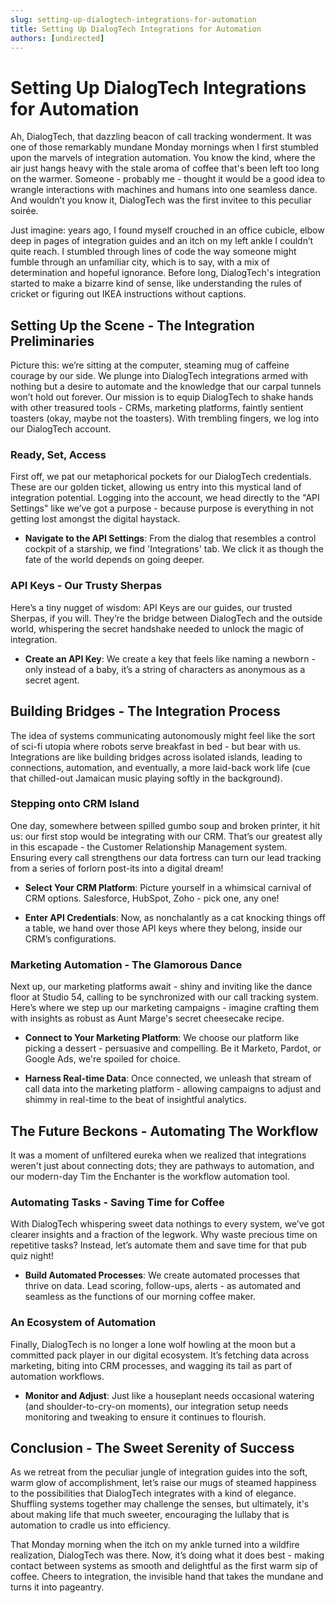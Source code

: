 ```yaml
---
slug: setting-up-dialogtech-integrations-for-automation
title: Setting Up DialogTech Integrations for Automation
authors: [undirected]
---
```



# Setting Up DialogTech Integrations for Automation

Ah, DialogTech, that dazzling beacon of call tracking wonderment. It was one of those remarkably mundane Monday mornings when I first stumbled upon the marvels of integration automation. You know the kind, where the air just hangs heavy with the stale aroma of coffee that's been left too long on the warmer. Someone - probably me - thought it would be a good idea to wrangle interactions with machines and humans into one seamless dance. And wouldn’t you know it, DialogTech was the first invitee to this peculiar soirée.

Just imagine: years ago, I found myself crouched in an office cubicle, elbow deep in pages of integration guides and an itch on my left ankle I couldn’t quite reach. I stumbled through lines of code the way someone might fumble through an unfamiliar city, which is to say, with a mix of determination and hopeful ignorance. Before long, DialogTech's integration started to make a bizarre kind of sense, like understanding the rules of cricket or figuring out IKEA instructions without captions.

## Setting Up the Scene - The Integration Preliminaries

Picture this: we’re sitting at the computer, steaming mug of caffeine courage by our side. We plunge into DialogTech integrations armed with nothing but a desire to automate and the knowledge that our carpal tunnels won’t hold out forever. Our mission is to equip DialogTech to shake hands with other treasured tools - CRMs, marketing platforms, faintly sentient toasters (okay, maybe not the toasters). With trembling fingers, we log into our DialogTech account.

### Ready, Set, Access

First off, we pat our metaphorical pockets for our DialogTech credentials. These are our golden ticket, allowing us entry into this mystical land of integration potential. Logging into the account, we head directly to the "API Settings" like we’ve got a purpose - because purpose is everything in not getting lost amongst the digital haystack.

- **Navigate to the API Settings**: From the dialog that resembles a control cockpit of a starship, we find 'Integrations' tab. We click it as though the fate of the world depends on going deeper.

### API Keys - Our Trusty Sherpas

Here’s a tiny nugget of wisdom: API Keys are our guides, our trusted Sherpas, if you will. They’re the bridge between DialogTech and the outside world, whispering the secret handshake needed to unlock the magic of integration.

- **Create an API Key**: We create a key that feels like naming a newborn - only instead of a baby, it’s a string of characters as anonymous as a secret agent.

## Building Bridges - The Integration Process

The idea of systems communicating autonomously might feel like the sort of sci-fi utopia where robots serve breakfast in bed - but bear with us. Integrations are like building bridges across isolated islands, leading to connections, automation, and eventually, a more laid-back work life (cue that chilled-out Jamaican music playing softly in the background).

### Stepping onto CRM Island

One day, somewhere between spilled gumbo soup and broken printer, it hit us: our first stop would be integrating with our CRM. That’s our greatest ally in this escapade - the Customer Relationship Management system. Ensuring every call strengthens our data fortress can turn our lead tracking from a series of forlorn post-its into a digital dream!

- **Select Your CRM Platform**: Picture yourself in a whimsical carnival of CRM options. Salesforce, HubSpot, Zoho - pick one, any one!

- **Enter API Credentials**: Now, as nonchalantly as a cat knocking things off a table, we hand over those API keys where they belong, inside our CRM’s configurations.

### Marketing Automation - The Glamorous Dance

Next up, our marketing platforms await - shiny and inviting like the dance floor at Studio 54, calling to be synchronized with our call tracking system. Here’s where we step up our marketing campaigns - imagine crafting them with insights as robust as Aunt Marge's secret cheesecake recipe.

- **Connect to Your Marketing Platform**: We choose our platform like picking a dessert - persuasive and compelling. Be it Marketo, Pardot, or Google Ads, we're spoiled for choice.

- **Harness Real-time Data**: Once connected, we unleash that stream of call data into the marketing platform - allowing campaigns to adjust and shimmy in real-time to the beat of insightful analytics.

## The Future Beckons - Automating The Workflow

It was a moment of unfiltered eureka when we realized that integrations weren't just about connecting dots; they are pathways to automation, and our modern-day Tim the Enchanter is the workflow automation tool.

### Automating Tasks - Saving Time for Coffee

With DialogTech whispering sweet data nothings to every system, we’ve got clearer insights and a fraction of the legwork. Why waste precious time on repetitive tasks? Instead, let’s automate them and save time for that pub quiz night!

- **Build Automated Processes**: We create automated processes that thrive on data. Lead scoring, follow-ups, alerts - as automated and seamless as the functions of our morning coffee maker.

### An Ecosystem of Automation

Finally, DialogTech is no longer a lone wolf howling at the moon but a committed pack player in our digital ecosystem. It’s fetching data across marketing, biting into CRM processes, and wagging its tail as part of automation workflows.

- **Monitor and Adjust**: Just like a houseplant needs occasional watering (and shoulder-to-cry-on moments), our integration setup needs monitoring and tweaking to ensure it continues to flourish.

## Conclusion - The Sweet Serenity of Success

As we retreat from the peculiar jungle of integration guides into the soft, warm glow of accomplishment, let’s raise our mugs of steamed happiness to the possibilities that DialogTech integrates with a kind of elegance. Shuffling systems together may challenge the senses, but ultimately, it's about making life that much sweeter, encouraging the lullaby that is automation to cradle us into efficiency.

That Monday morning when the itch on my ankle turned into a wildfire realization, DialogTech was there. Now, it’s doing what it does best - making contact between systems as smooth and delightful as the first warm sip of coffee. Cheers to integration, the invisible hand that takes the mundane and turns it into pageantry.